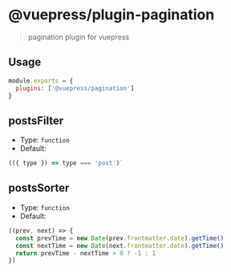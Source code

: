 # @vuepress/plugin-pagination

> pagination plugin for vuepress

## Usage

```javascript
module.exports = {
  plugins: ['@vuepress/pagination'] 
}
```

## postsFilter

- Type: `function`
- Default:

```js
(({ type }) => type === 'post')`
```

## postsSorter

- Type: `function`
- Default:

```js
((prev, next) => {
  const prevTime = new Date(prev.frontmatter.date).getTime()
  const nextTime = new Date(next.frontmatter.date).getTime()
  return prevTime - nextTime > 0 ? -1 : 1
})
```
